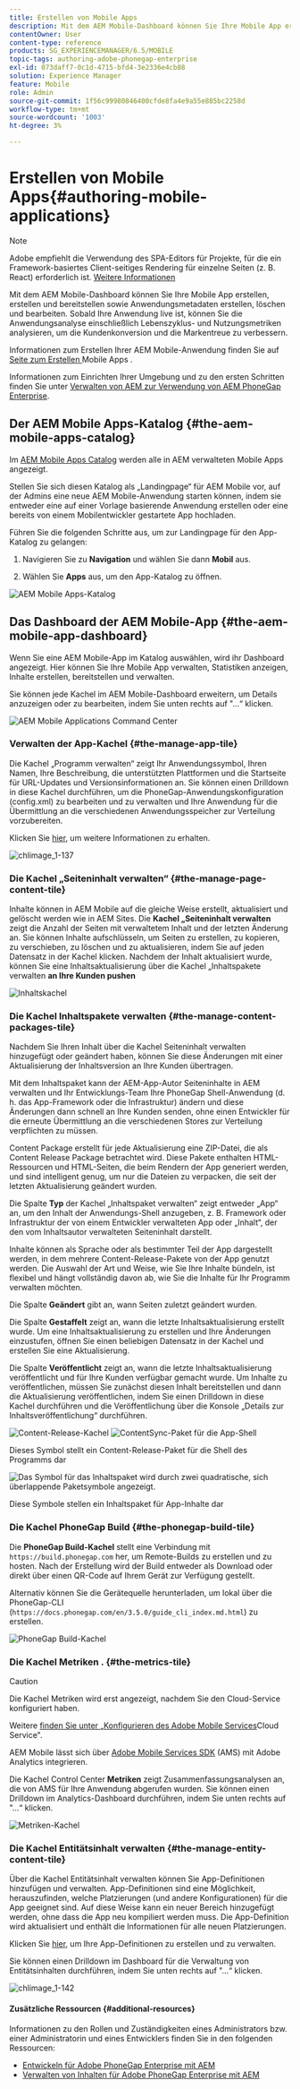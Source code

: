 ```yaml
---
title: Erstellen von Mobile Apps
description: Mit dem AEM Mobile-Dashboard können Sie Ihre Mobile App erstellen, erstellen und bereitstellen sowie Anwendungsmetadaten erstellen, löschen und bearbeiten. Auf dieser Seite erfahren Sie mehr.
contentOwner: User
content-type: reference
products: SG_EXPERIENCEMANAGER/6.5/MOBILE
topic-tags: authoring-adobe-phonegap-enterprise
exl-id: 073daff7-0c1d-4715-bfd4-3e2336e4cb88
solution: Experience Manager
feature: Mobile
role: Admin
source-git-commit: 1f56c99980846400cfde8fa4e9a55e885bc2258d
workflow-type: tm+mt
source-wordcount: '1003'
ht-degree: 3%

---
```


# Erstellen von Mobile Apps{#authoring-mobile-applications}

>[!NOTE]
>
>Adobe empfiehlt die Verwendung des SPA-Editors für Projekte, für die ein Framework-basiertes Client-seitiges Rendering für einzelne Seiten (z. B. React) erforderlich ist. [Weitere Informationen](/help/sites-developing/spa-overview.md)

Mit dem AEM Mobile-Dashboard können Sie Ihre Mobile App erstellen, erstellen und bereitstellen sowie Anwendungsmetadaten erstellen, löschen und bearbeiten. Sobald Ihre Anwendung live ist, können Sie die Anwendungsanalyse einschließlich Lebenszyklus- und Nutzungsmetriken analysieren, um die Kundenkonversion und die Markentreue zu verbessern.

Informationen zum Erstellen Ihrer AEM Mobile-Anwendung finden Sie auf [ Seite zum Erstellen ](/help/mobile/building-app-mobile-phonegap.md) Mobile Apps .

Informationen zum Einrichten Ihrer Umgebung und zu den ersten Schritten finden Sie unter [Verwalten von AEM zur Verwendung von AEM PhoneGap Enterprise](/help/mobile/administer-phonegap.md).

## Der AEM Mobile Apps-Katalog {#the-aem-mobile-apps-catalog}

Im [AEM Mobile Apps Catalog](http://localhost:4502/aem/apps.html/content/phonegap) werden alle in AEM verwalteten Mobile Apps angezeigt.

Stellen Sie sich diesen Katalog als „Landingpage“ für AEM Mobile vor, auf der Admins eine neue AEM Mobile-Anwendung starten können, indem sie entweder eine auf einer Vorlage basierende Anwendung erstellen oder eine bereits von einem Mobilentwickler gestartete App hochladen.

Führen Sie die folgenden Schritte aus, um zur Landingpage für den App-Katalog zu gelangen:

1. Navigieren Sie zu **Navigation** und wählen Sie dann **Mobil** aus.

1. Wählen Sie **Apps** aus, um den App-Katalog zu öffnen.

![AEM Mobile Apps-Katalog](assets/chlimage_1-135.png)

## Das Dashboard der AEM Mobile-App {#the-aem-mobile-app-dashboard}

Wenn Sie eine AEM Mobile-App im Katalog auswählen, wird ihr Dashboard angezeigt. Hier können Sie Ihre Mobile App verwalten, Statistiken anzeigen, Inhalte erstellen, bereitstellen und verwalten.

Sie können jede Kachel im AEM Mobile-Dashboard erweitern, um Details anzuzeigen oder zu bearbeiten, indem Sie unten rechts auf &quot;…“ klicken.

![AEM Mobile Applications Command Center](assets/chlimage_1-136.png)

### Verwalten der App-Kachel {#the-manage-app-tile}

Die Kachel „Programm verwalten“ zeigt Ihr Anwendungssymbol, Ihren Namen, Ihre Beschreibung, die unterstützten Plattformen und die Startseite für URL-Updates und Versionsinformationen an. Sie können einen Drilldown in diese Kachel durchführen, um die PhoneGap-Anwendungskonfiguration (config.xml) zu bearbeiten und zu verwalten und Ihre Anwendung für die Übermittlung an die verschiedenen Anwendungsspeicher zur Verteilung vorzubereiten.

Klicken Sie [hier](/help/mobile/phonegap-app-details-tile.md), um weitere Informationen zu erhalten.

![chlimage_1-137](assets/chlimage_1-137.png)

### Die Kachel „Seiteninhalt verwalten“ {#the-manage-page-content-tile}

Inhalte können in AEM Mobile auf die gleiche Weise erstellt, aktualisiert und gelöscht werden wie in AEM Sites. Die **Kachel „Seiteninhalt verwalten** zeigt die Anzahl der Seiten mit verwaltetem Inhalt und der letzten Änderung an. Sie können Inhalte aufschlüsseln, um Seiten zu erstellen, zu kopieren, zu verschieben, zu löschen und zu aktualisieren, indem Sie auf jeden Datensatz in der Kachel klicken. Nachdem der Inhalt aktualisiert wurde, können Sie eine Inhaltsaktualisierung über die Kachel „Inhaltspakete verwalten **an Ihre Kunden pushen**

![Inhaltskachel](assets/chlimage_1-138.png)

### Die Kachel Inhaltspakete verwalten {#the-manage-content-packages-tile}

Nachdem Sie Ihren Inhalt über die Kachel Seiteninhalt verwalten hinzugefügt oder geändert haben, können Sie diese Änderungen mit einer Aktualisierung der Inhaltsversion an Ihre Kunden übertragen.

Mit dem Inhaltspaket kann der AEM-App-Autor Seiteninhalte in AEM verwalten und Ihr Entwicklungs-Team Ihre PhoneGap Shell-Anwendung (d. h. das App-Framework oder die Infrastruktur) ändern und diese Änderungen dann schnell an Ihre Kunden senden, ohne einen Entwickler für die erneute Übermittlung an die verschiedenen Stores zur Verteilung verpflichten zu müssen.

Content Package erstellt für jede Aktualisierung eine ZIP-Datei, die als Content Release Package betrachtet wird. Diese Pakete enthalten HTML-Ressourcen und HTML-Seiten, die beim Rendern der App generiert werden, und sind intelligent genug, um nur die Dateien zu verpacken, die seit der letzten Aktualisierung geändert wurden.

Die Spalte **Typ** der Kachel „Inhaltspaket verwalten“ zeigt entweder „App“ an, um den Inhalt der Anwendungs-Shell anzugeben, z. B. Framework oder Infrastruktur der von einem Entwickler verwalteten App oder „Inhalt“, der den vom Inhaltsautor verwalteten Seiteninhalt darstellt.

Inhalte können als Sprache oder als bestimmter Teil der App dargestellt werden, in dem mehrere Content-Release-Pakete von der App genutzt werden. Die Auswahl der Art und Weise, wie Sie Ihre Inhalte bündeln, ist flexibel und hängt vollständig davon ab, wie Sie die Inhalte für Ihr Programm verwalten möchten.

Die Spalte **Geändert** gibt an, wann Seiten zuletzt geändert wurden.

Die Spalte **Gestaffelt** zeigt an, wann die letzte Inhaltsaktualisierung erstellt wurde. Um eine Inhaltsaktualisierung zu erstellen und Ihre Änderungen einzustufen, öffnen Sie einen beliebigen Datensatz in der Kachel und erstellen Sie eine Aktualisierung.

Die Spalte **Veröffentlicht** zeigt an, wann die letzte Inhaltsaktualisierung veröffentlicht und für Ihre Kunden verfügbar gemacht wurde. Um Inhalte zu veröffentlichen, müssen Sie zunächst diesen Inhalt bereitstellen und dann die Aktualisierung veröffentlichen, indem Sie einen Drilldown in diese Kachel durchführen und die Veröffentlichung über die Konsole „Details zur Inhaltsveröffentlichung“ durchführen.

![Content-Release-Kachel](assets/chlimage_1-139.png) ![ContentSync-Paket für die App-Shell](do-not-localize/chlimage_1-5.png)

Dieses Symbol stellt ein Content-Release-Paket für die Shell des Programms dar

![Das Symbol für das Inhaltspaket wird durch zwei quadratische, sich überlappende Paketsymbole angezeigt.](do-not-localize/chlimage_1-6.png)

Diese Symbole stellen ein Inhaltspaket für App-Inhalte dar

### Die Kachel PhoneGap Build {#the-phonegap-build-tile}

Die **PhoneGap Build-Kachel** stellt eine Verbindung mit `https://build.phonegap.com` her, um Remote-Builds zu erstellen und zu hosten. Nach der Erstellung wird der Build entweder als Download oder direkt über einen QR-Code auf Ihrem Gerät zur Verfügung gestellt.

Alternativ können Sie die Gerätequelle herunterladen, um lokal über die PhoneGap-CLI (`https://docs.phonegap.com/en/3.5.0/guide_cli_index.md.html`) zu erstellen.

![PhoneGap Build-Kachel](assets/chlimage_1-140.png)

### Die Kachel Metriken . {#the-metrics-tile}

>[!CAUTION]
>
>Die Kachel Metriken wird erst angezeigt, nachdem Sie den Cloud-Service konfiguriert haben.
>
>Weitere [ finden Sie unter „Konfigurieren des Adobe Mobile Services](/help/mobile/configure-adobe-mobile-cloud-service.md)Cloud Service&quot;.

AEM Mobile lässt sich über [Adobe Mobile Services SDK](https://experienceleague.adobe.com/docs/mobile.html) (AMS) mit Adobe Analytics integrieren.

Die Kachel Control Center **Metriken** zeigt Zusammenfassungsanalysen an, die von AMS für Ihre Anwendung abgerufen wurden. Sie können einen Drilldown im Analytics-Dashboard durchführen, indem Sie unten rechts auf &quot;…“ klicken.

![Metriken-Kachel](assets/chlimage_1-141.png)

### Die Kachel Entitätsinhalt verwalten {#the-manage-entity-content-tile}

Über die Kachel Entitätsinhalt verwalten können Sie App-Definitionen hinzufügen und verwalten. App-Definitionen sind eine Möglichkeit, herauszufinden, welche Platzierungen (und andere Konfigurationen) für die App geeignet sind. Auf diese Weise kann ein neuer Bereich hinzugefügt werden, ohne dass die App neu kompiliert werden muss. Die App-Definition wird aktualisiert und enthält die Informationen für alle neuen Platzierungen.

Klicken Sie [hier](/help/mobile/phonegap-app-definitions.md), um Ihre App-Definitionen zu erstellen und zu verwalten.

Sie können einen Drilldown im Dashboard für die Verwaltung von Entitätsinhalten durchführen, indem Sie unten rechts auf &quot;…“ klicken.

![chlimage_1-142](assets/chlimage_1-142.png)

#### Zusätzliche Ressourcen {#additional-resources}

Informationen zu den Rollen und Zuständigkeiten eines Administrators bzw. einer Administratorin und eines Entwicklers finden Sie in den folgenden Ressourcen:

* [Entwickeln für Adobe PhoneGap Enterprise mit AEM](/help/mobile/developing-in-phonegap.md)
* [Verwalten von Inhalten für Adobe PhoneGap Enterprise mit AEM](/help/mobile/administer-phonegap.md)
